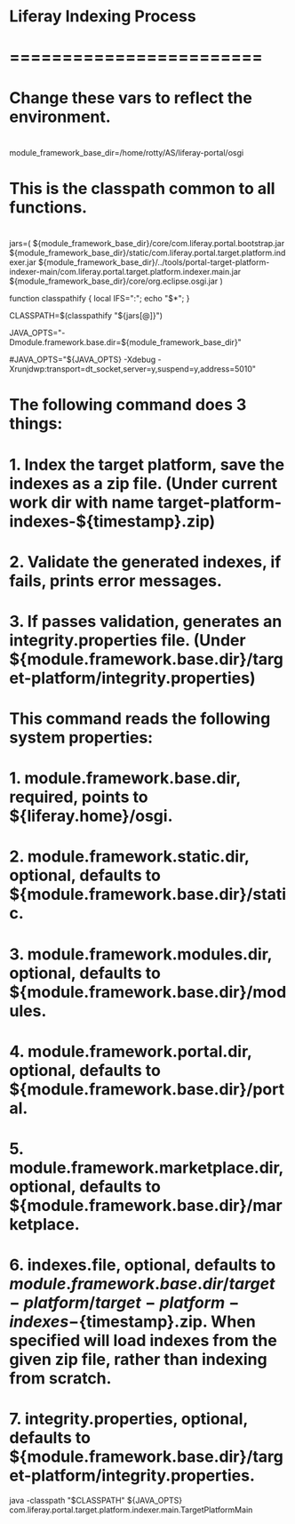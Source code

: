 #
# Liferay Indexing Process
# ========================
#

#
# Change these vars to reflect the environment.
#

module_framework_base_dir=/home/rotty/AS/liferay-portal/osgi

#
# This is the classpath common to all functions.
#
jars=(
	${module_framework_base_dir}/core/com.liferay.portal.bootstrap.jar
	${module_framework_base_dir}/static/com.liferay.portal.target.platform.indexer.jar
	${module_framework_base_dir}/../tools/portal-target-platform-indexer-main/com.liferay.portal.target.platform.indexer.main.jar
	${module_framework_base_dir}/core/org.eclipse.osgi.jar
)

function classpathify { local IFS=":"; echo "$*"; }

CLASSPATH=$(classpathify "${jars[@]}")

JAVA_OPTS="-Dmodule.framework.base.dir=${module_framework_base_dir}"

#JAVA_OPTS="${JAVA_OPTS} -Xdebug -Xrunjdwp:transport=dt_socket,server=y,suspend=y,address=5010"

#
# The following command does 3 things:
# 1. Index the target platform, save the indexes as a zip file. (Under current work dir with name target-platform-indexes-${timestamp}.zip)
# 2. Validate the generated indexes, if fails, prints error messages.
# 3. If passes validation, generates an integrity.properties file. (Under ${module.framework.base.dir}/target-platform/integrity.properties)
#
# This command reads the following system properties:
# 1. module.framework.base.dir, required, points to ${liferay.home}/osgi.
# 2. module.framework.static.dir, optional, defaults to ${module.framework.base.dir}/static.
# 3. module.framework.modules.dir, optional, defaults to ${module.framework.base.dir}/modules.
# 4. module.framework.portal.dir, optional, defaults to ${module.framework.base.dir}/portal.
# 5. module.framework.marketplace.dir, optional, defaults to ${module.framework.base.dir}/marketplace.
# 6. indexes.file, optional, defaults to ${module.framework.base.dir}/target-platform/target-platform-indexes-${timestamp}.zip. When specified will load indexes from the given zip file, rather than indexing from scratch.
# 7. integrity.properties, optional, defaults to ${module.framework.base.dir}/target-platform/integrity.properties.

java -classpath "$CLASSPATH" ${JAVA_OPTS} \
	com.liferay.portal.target.platform.indexer.main.TargetPlatformMain